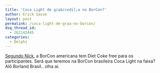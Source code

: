 ```yaml
---
title: 'Coca Light de gra&ccedil;a no BorCon?'
author: Erick Sasse
layout: post
permalink: /coca-light-de-graa-no-borcon/
dsq_thread_id:
  - 262142445
categories:
  - Delphi
---
```

[Segundo Nick][1], a BorCon americana tem Diet Coke free para os participantes. Ser&aacute; que teremos na BorCon brasileira Coca Light na faixa? Al&ocirc; Borland Brasil.. olha ai.

 [1]: http://www.lemanix.com/nick/archive/2004/07/15/933.aspx